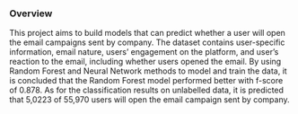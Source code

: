 ### Overview

This project aims to build models that can predict whether a user will open the email campaigns sent by company. 
The dataset contains user-specific information, email nature, users’ engagement on the platform, and user’s reaction to the email, including whether users opened the email.
By using Random Forest and Neural Network methods to model and train the data, it is concluded that the Random Forest model performed better with f-score of 0.878. 
As for the classification results on unlabelled data, it is predicted that 5,0223 of 55,970 users will open the email campaign sent by company.
